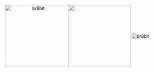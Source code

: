 <!-- ## Hi there 👋. Welcome to my page 


**br8bit/br8bit** is a ✨ _special_ ✨ repository because its `README.md` (this file) appears on your GitHub profile.

Here are some ideas to get you started:

- 🔭 I’m currently working on ...
- 🌱 I’m currently learning ...
- 👯 I’m looking to collaborate on ...
- 🤔 I’m looking for help with ...
- 💬 Ask me about ...
- 📫 How to reach me: ...
- 😄 Pronouns: ...
- ⚡ Fun fact: ...
-->

<!-- &nbsp;![](https://komarev.com/ghpvc/?username=br8btit&color=brightgreen) -->
<p align="center">&nbsp;<img align="center" src="https://github-readme-stats.vercel.app/api?username=br8bit&show_icons=true&locale=en" alt="br8bit" height=200/>
  <img align="center" src="https://github-readme-stats.vercel.app/api/top-langs/?username=br8bit&layout=compact&langs_count=10&show_icons=true&theme=transparent" height=200/>
<!--   <img align="center" src="https://github-readme-streak-stats.herokuapp.com/?user=br8bit&" alt="br8bit" /> -->
  <img align="center" src="https://github-readme-streak-stats.herokuapp.com/?user=br8bit" alt="br8bit" />
</p>
